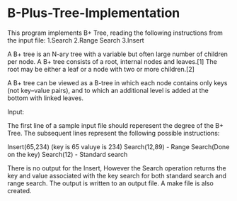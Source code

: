 # B-Plus-Tree-Implementation
This program implements B+ Tree, reading the following instructions from the input file: 1.Search 2.Range Search 3.Insert


A B+ tree is an N-ary tree with a variable but often large number of children per node. A B+ tree consists of a root, internal nodes and leaves.[1] The root may be either a leaf or a node with two or more children.[2]

A B+ tree can be viewed as a B-tree in which each node contains only keys (not key–value pairs), and to which an additional level is added at the bottom with linked leaves.

Input:

The first line of a sample input file should reperesent the degree of the B+ Tree. The subsequent lines represent the following possible instructions:

Insert(65,234) (key is 65 valuye is 234) Search(12,89) - Range Search(Done on the key) Search(12) - Standard search

There is no output for the Insert, However the Search operation returns the key and value associated with the key search for both standard search and range search. The output is written to an output file. A make file is also created.

